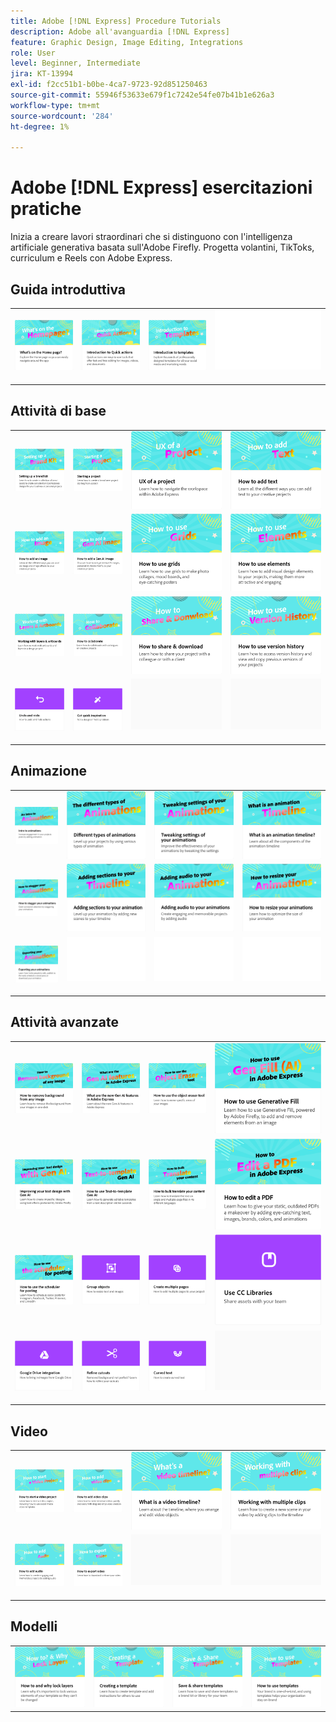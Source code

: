 ```yaml
---
title: Adobe [!DNL Express] Procedure Tutorials
description: Adobe all'avanguardia [!DNL Express]
feature: Graphic Design, Image Editing, Integrations
role: User
level: Beginner, Intermediate
jira: KT-13994
exl-id: f2cc51b1-b0be-4ca7-9723-92d851250463
source-git-commit: 55946f53633e679f1c7242e54fe07b41b1e626a3
workflow-type: tm+mt
source-wordcount: '284'
ht-degree: 1%

---
```


# Adobe [!DNL Express] esercitazioni pratiche

Inizia a creare lavori straordinari che si distinguono con l&#39;intelligenza artificiale generativa basata sull&#39;Adobe Firefly. Progetta volantini, TikToks, curriculum e Reels con Adobe Express.

## Guida introduttiva

<table style="table-layout:fixed">
<tr>
 <td>
      <a href="get-started.md">
         <img alt="Contenuto della pagina Home" src="assets/home-page.png" />
      </a>
 </td>
 <td>
      <a href="quick-actions.md">
         <img alt="Introduzione alle azioni rapide" src="assets/quick-actions.png" />
      </a>
 </td>
 <td>
      <a href="introduction-templates.md">
         <img alt="Introduzione alle azioni rapide" src="assets/introduction-templates.png" />
      </a>
 </td>
 <td>
      <img alt="Spaziatore" src="../assets/Whitespacer.png" />
      <div>
      <br>
   </td>
</tr>
</table>

## Attività di base

<table style="table-layout:fixed">
<tr>
 <td>
      <a href="brand.md">
         <img alt="Configurazione di un kit del marchio" src="assets/brand.png" />
      </a>
  </td>
   <td>
      <a href="new-project.md">
         <img alt="Avvio di un progetto" src="assets/starting-a-project.png" />
      </a>
  </td>
   <td>
      <a href="workspace.md">
         <img alt="UX di un progetto" src="assets/workspace.png" />
      </a>
  </td>
  <td>
      <a href="text-effects.md">
         <img alt="Come aggiungere del testo" src="assets/text-effects.png" />
      </a>
  </td>
</tr>
<tr>
   <td>
      <a href="image-effects.md">
         <img alt="Come aggiungere un’immagine" src="assets/image-effects.png" />
      </a>
  </td>
   <td>
      <a href="add-gen-ai-image.md">
         <img alt="Come aggiungere un’immagine Gen AI" src="assets/gen-ai-image.png" />
      </a>
  </td>
   <td>
      <a href="grids.md">
         <img alt="Come utilizzare le griglie" src="assets/grids.png" />
      </a>
  </td>
   <td>
         <a href="add-design-assets.md">
            <img alt="Come utilizzare gli elementi" src="assets/design-assets.png" />
         </a>
   </td>
</tr>
<tr>
   <td>
         <a href="layers.md">
            <img alt="Utilizzo di livelli e tavole da disegno" src="assets/layers.png" />
         </a>
   </td>
   <td>
   <a href="collaborate.md">
      <img alt="Come collaborare" src="assets/collaborate.png" />
   </a>
   </td>
   <td>
   <a href="share.md">
      <img alt="Come condividere e scaricare" src="assets/share.png" />
   </a>
   </td>
   <td>
   <a href="version-history.md">
      <img alt="Come utilizzare la cronologia delle versioni" src="assets/version-history.png" />
   </a>
   </td>
</tr>
<tr>
   <td>
      <a href="undo-redo.md">
         <img alt="Annulla e ripeti" src="assets/undo-redo.png" />
      </a>
   </td>
   <td>
      <a href="get-inspiration.md">
         <img alt="Trai rapidamente ispirazione" src="assets/inspiration.png" />
      </a>
  </td>
  <td>
      <img alt="Spaziatore" src="../assets/Gray_thumbnail.png" />
      <div>
      <br>
   </td>
   <td>
      <img alt="Spaziatore" src="../assets/Gray_thumbnail.png" />
      <div>
      <br>
   </td>
</tr>
</table>

## Animazione

<table style="table-layout:fixed">
<tr>
   <td>
         <a href="intro-animation.md">
            <img alt="Introduzione alle animazioni" src="assets/intro-animations.png" />
         </a>
   </td>
  <td>
         <a href="different-types-animation.md">
            <img alt="Diversi tipi di animazioni" src="assets/different-animations.png" />
         </a>
   </td>
   <td>
         <a href="tweak-animation.md">
            <img alt="Modifica delle impostazioni delle animazioni" src="assets/tweaking-settings.png" />
         </a>
   </td>
   <td>
         <a href="animation-timeline.md">
            <img alt="Che cos&apos;è la sequenza temporale dell&apos;animazione?" src="assets/what-is-animation-timeline.png" />
         </a>
   </td>
</tr>
<tr>
   <td>
         <a href="stagger-animations.md">
            <img alt="Come scaglionare le animazioni" src="assets/stagger-animations.png" />
         </a>
   </td>
   <td>
         <a href="add-sections-animation.md">
            <img alt="Aggiunta di sezioni all’animazione" src="assets/add-sections.png" />
         </a>
   </td>
   <td>
         <a href="audio-animation.md">
            <img alt="Aggiunta di audio alle animazioni" src="assets/add-audio.png" />
         </a>
   </td>
   <td>
         <a href="resize-animations.md">
            <img alt="Come ridimensionare le animazioni" src="assets/resize-animations.png" />
         </a>
   </td>
</tr>
<tr>
   <td>
         <a href="export-animations.md">
            <img alt="Esportazione delle animazioni" src="assets/exporting-animations.png" />
         </a>
   </td>
   <td>
      <img alt="Spaziatore" src="../assets/Whitespacer.png" />
      <div>
      <br>
   </td>
    <td>
      <img alt="Spaziatore" src="../assets/Whitespacer.png" />
      <div>
      <br>
   </td>
    <td>
      <img alt="Spaziatore" src="../assets/Whitespacer.png" />
      <div>
      <br>
   </td>
</tr>
</table>

## Attività avanzate

<table style="table-layout:fixed">
<tr>
   <td>
         <a href="remove-background.md">
            <img alt="Come rimuovere lo sfondo da qualsiasi immagine" src="assets/background.png" />
         </a>
   </td>
   <td>
         <a href="intro-gen-ai.md">
            <img alt="Quali sono le nuove funzioni di intelligenza artificiale generale in Adobe Express" src="assets/intro-gen-ai.png" />
         </a>
   </td>
   <td>
         <a href="object-eraser.md">
            <img alt="Come usare lo strumento gomma per oggetti" src="assets/object-eraser.png" />
         </a>
   </td>
   <td>
         <a href="generative-fill.md">
            <img alt="Come utilizzare Riempimento generativo" src="assets/gen-fill.png" />
         </a>
   </td>      
</tr>
<tr>
   <td>
      <a href="gen-text.md">
         <img alt="Miglioramento della progettazione del testo con Gen AI" src="assets/text-design.png" />
      </a>
   </td>
   <td>
      <a href="text-to-template.md">
         <img alt="Come utilizzare la funzione &quot;Text-to-template&quot; Gen AI" src="assets/text-to-template.png" />
      </a>
   </td>
   <td>
      <a href="bulk-translate.md">
         <img alt="Come tradurre in blocco i tuoi contenuti" src="assets/bulk-translate.png" />
      </a>
   </td>
   <td>
      <a href="edit-a-pdf.md">
         <img alt="Come modificare un PDF" src="assets/edit-pdf.png" />
      </a>
   </td>
</tr>
<tr>
   <td>
      <a href="schedule.md">
         <img alt="Come utilizzare l&apos;utilità di pianificazione per la registrazione" src="assets/schedule.png" />
      </a>
   </td>
   <td>
         <a href="group-objects.md">
            <img alt="Raggruppare gli oggetti" src="assets/group-objects.png" />
         </a>
   </td>
   <td>
      <a href="multiple-pages.md">
         <img alt="Creare più pagine" src="assets/multiple-pages.png" />
      </a>
  </td>
  <td>
      <a href="cc-libraries.md">
         <img alt="Utilizzo di CC Libraries" src="assets/cc-libraries.png" />
      </a>
  </td>
</tr>
<tr>
   <td>
      <a href="google-drive.md">
         <img alt="Integrazione di Google Drive" src="assets/google-drive.png" />
      </a>
  </td>
  <td>
         <a href="refine-cutout.md">
            <img alt="Perfezionare un ritaglio" src="assets/cutouts.png" />
         </a>
   </td>
   <td>
         <a href="create-curved-text.md">
            <img alt="Crea testo curvo" src="assets/curved-text.png" />
         </a>
   </td>
   <td>
    <img alt="Spaziatore" src="../assets/Gray_thumbnail.png" />
    <div>
    <br>
   </td>
</tr>
</table>

## Video

<table style="table-layout:fixed">
<tr>
   <td>
         <a href="start-video.md">
            <img alt="Come avviare un progetto video" src="assets/start-video.png" />
         </a>
   </td>
  <td>
         <a href="add-video-clips.md">
            <img alt="Come aggiungere clip video" src="assets/add-video-clips.png" />
         </a>
   </td>
   <td>
         <a href="video-timeline.md">
            <img alt="Che cos&apos;è una timeline video?" src="assets/video-timeline.png" />
         </a>
   </td>
   <td>
         <a href="multiple-clips.md">
            <img alt="Operazioni con più clip" src="assets/multiple-clips.png" />
         </a>
   </td>
</tr>
<tr>
  <td>
         <a href="add-audio-video.md">
            <img alt="Come aggiungere l’audio" src="assets/add-audio-video.png" />
         </a>
   </td>
    <td>
         <a href="export-video.md">
            <img alt="Come esportare un video" src="assets/export-video.png" />
         </a>
   </td>
   <td>
    <img alt="Spaziatore" src="../assets/Gray_thumbnail.png" />
    <div>
    <br>
   </td>
   <td>
    <img alt="Spaziatore" src="../assets/Gray_thumbnail.png" />
    <div>
    <br>
   </td>
</tr>
</table>

## Modelli

<table style="table-layout:fixed">
<tr>
   <td>
         <a href="lock-layers.md">
            <img alt="Come e perché bloccare i livelli" src="assets/lock-layers.png" />
         </a>
   </td>
   <td>
         <a href="create-templates.md">
            <img alt="Creazione di un modello" src="assets/create-template.png" />
         </a>
   </td>
   <td>
         <a href="share-templates.md">
            <img alt="Salva e condividi modelli" src="assets/share-templates.png" />
         </a>
   </td>
   <td>
         <a href="use-templates.md">
            <img alt="Come utilizzare i modelli" src="assets/use-templates.png" />
         </a>
   </td>
</tr>
</table>